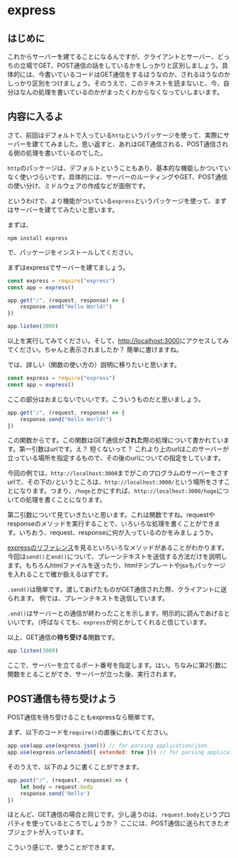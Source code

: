 # express

## はじめに
これからサーバーを建てることになるんですが、クライアントとサーバー、どっちの立場でGET、POST通信の話をしているかをしっかりと区別しましょう。具体的には、今書いているコードはGET通信をするほうなのか、されるほうなのかしっかり区別をつけましょう。そのうえで、このテキストを読まないと、今、自分はなんの処理を書いているのかがまったくわからなくなっていしまいます。 

## 内容に入るよ

さて、前回はデフォルトで入っている`http`というパッケージを使って、実際にサーバーを建ててみました。思い返すと、あれはGET通信される、POST通信される側の処理を書いているのでした。

`http`のパッケージは、デフォルトということもあり、基本的な機能しかついていなく使いづらいです。具体的には、サーバーのルーティングやGET、POST通信の使い分け、ミドルウェアの作成などが面倒です。

というわけで、より機能がついている`express`というパッケージを使って、まずはサーバーを建ててみたいと思います。

まずは、
```
npm install express
```
で、パッケージをインストールしてください。

まずはexpressでサーバーを建てましょう。

```javascript
const express = require("express")
const app = express()

app.get("/", (request, response) => {
    response.send("Hello World!")
})

app.listen(3000)
```

以上を実行してみてください。そして、[http://localhost:3000](http://localhost:3000)にアクセスしてみてください。ちゃんと表示されましたか？ 簡単に書けますね。

では、詳しい（関数の使い方の）説明に移りたいと思います。

```javascript
const express = require("express")
const app = express()
```
ここの部分はおまじないでいいです。こういうものだと思いましょう。

```javascript
app.get("/", (request, response) => {
    response.send("Hello World!")
})
```
この関数からです。この関数はGET通信が**された**際の処理について書かれています。第一引数はurlです。え？ 短くないって？ これより上のurlはこのサーバーが立っている場所を指定するもので、その後のurlについての指定をしています。

今回の例では、`http://localhost:3000`までがこのプログラムのサーバーをさすurlで、その下の`/`というところは、`http://localhost:3000/`という場所をさすことになります。つまり、`/hoge`とかにすれば、`http://localhost:3000/hoge`についての処理を書くことになります。

第二引数について見ていきたいと思います。これは関数ですね。requestやresponseのメソッドを実行することで、いろいろな処理を書くことができます。いちおう、request、responseに何が入っているのかをみましょうか。

[expressのリファレンス](https://expressjs.com/ja/api.html)を見るといろいろなメソッドがあることがわかります。今回は`send()`と`end()`について、プレーンテキストを送信する方法だけを説明します。もちろんhtmlファイルを送ったり、htmlテンプレートやjsxもパッケージを入れることで確か扱えるはずです。

`.send()`は簡単です。渡してあげたものがGET通信された際、クライアントに送られます。
例では、プレーンテキストを送信しています。

`.end()`はサーバーとの通信が終わったことを示します。明示的に読んであげるといいです。（呼ばなくても、`express`が何とかしてくれると信じています。

以上、GET通信の**待ち受ける**関数です。
```javascript
app.listen(3000)
```
ここで、サーバーを立てるポート番号を指定します。はい。ちなみに第2引数に関数をとることができ、サーバーが立った後、実行されます。

## POST通信も待ち受けよう

POST通信を待ち受けることもexpressなら簡単です。

まず、以下のコードを`require()`の直後においてください。
```javascript
app.use(app.use(express.json()) // for parsing application/json
app.use(express.urlencoded({ extended: true })) // for parsing application/x-www-form-urlencoded
```

そのうえで、以下のように書くことができます。
```javascript
app.post("/", (request, response) => {
    let body = request.body
    response.send('Hello')
})
```
ほとんど、GET通信の場合と同じです。少し違うのは、`request.body`というプロパティを使っているところでしょうか？ ここには、POST通信に送られてきたオブジェクトが入っています。

こういう感じで、使うことができます。

